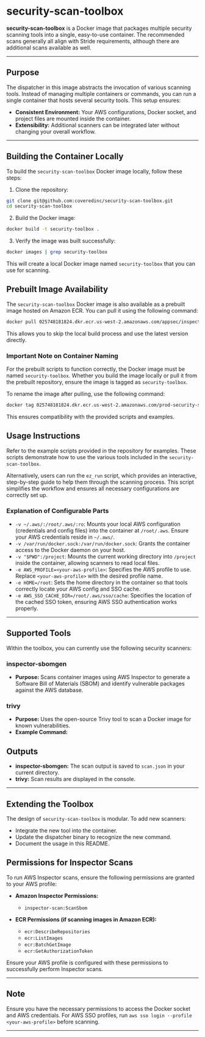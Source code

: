 # security-scan-toolbox

**security-scan-toolbox** is a Docker image that packages multiple security scanning tools into a single, easy-to-use container. The recommended scans generally all align with Stride requirements, although there are additional scans available as well.

---

## Purpose

The dispatcher in this image abstracts the invocation of various scanning tools. Instead of managing multiple containers or commands, you can run a single container that hosts several security tools. This setup ensures:
- **Consistent Environment:** Your AWS configurations, Docker socket, and project files are mounted inside the container.
- **Extensibility:** Additional scanners can be integrated later without changing your overall workflow.

---

## Building the Container Locally

To build the `security-scan-toolbox` Docker image locally, follow these steps:

1. Clone the repository:
  ```sh
  git clone git@github.com:coveredinc/security-scan-toolbox.git
  cd security-scan-toolbox
  ```

2. Build the Docker image:
  ```sh
  docker build -t security-toolbox .
  ```

3. Verify the image was built successfully:
  ```sh
  docker images | grep security-toolbox
  ```

This will create a local Docker image named `security-toolbox` that you can use for scanning.

## Prebuilt Image Availability

The `security-scan-toolbox` Docker image is also available as a prebuilt image hosted on Amazon ECR. You can pull it using the following command:

```sh
docker pull 025748181824.dkr.ecr.us-west-2.amazonaws.com/appsec/inspector-scanner:latest
```

This allows you to skip the local build process and use the latest version directly.

### Important Note on Container Naming

For the prebuilt scripts to function correctly, the Docker image must be named `security-toolbox`. Whether you build the image locally or pull it from the prebuilt repository, ensure the image is tagged as `security-toolbox`. 

To rename the image after pulling, use the following command:

```sh
docker tag 025748181824.dkr.ecr.us-west-2.amazonaws.com/prod-security-scan-toolbox-ecr:latest security-toolbox
```

This ensures compatibility with the provided scripts and examples.

## Usage Instructions

Refer to the example scripts provided in the repository for examples. These scripts demonstrate how to use the various tools included in the `security-scan-toolbox`.

Alternatively, users can run the `ez_run` script, which provides an interactive, step-by-step guide to help them through the scanning process. This script simplifies the workflow and ensures all necessary configurations are correctly set up.


### Explanation of Configurable Parts

- `-v ~/.aws/:/root/.aws/:ro`: Mounts your local AWS configuration (credentials and config files) into the container at `/root/.aws`. Ensure your AWS credentials reside in `~/.aws/`.
- `-v /var/run/docker.sock:/var/run/docker.sock`: Grants the container access to the Docker daemon on your host.
- `-v "$PWD":/project`: Mounts the current working directory into `/project` inside the container, allowing scanners to read local files.
- `-e AWS_PROFILE=<your-aws-profile>`: Specifies the AWS profile to use. Replace `<your-aws-profile>` with the desired profile name.
- `-e HOME=/root`: Sets the home directory in the container so that tools correctly locate your AWS config and SSO cache.
- `-e AWS_SSO_CACHE_DIR=/root/.aws/sso/cache`: Specifies the location of the cached SSO token, ensuring AWS SSO authentication works properly.

---

## Supported Tools

Within the toolbox, you can currently use the following security scanners:

### inspector-sbomgen
- **Purpose:** Scans container images using AWS Inspector to generate a Software Bill of Materials (SBOM) and identify vulnerable packages against the AWS database.


### trivy
- **Purpose:** Uses the open-source Trivy tool to scan a Docker image for known vulnerabilities.
- **Example Command:**


## Outputs
- **inspector-sbomgen:** The scan output is saved to `scan.json` in your current directory.
- **trivy:** Scan results are displayed in the console.

---

## Extending the Toolbox

The design of `security-scan-toolbox` is modular. To add new scanners:
- Integrate the new tool into the container.
- Update the dispatcher binary to recognize the new command.
- Document the usage in this README.


## Permissions for Inspector Scans

To run AWS Inspector scans, ensure the following permissions are granted to your AWS profile:

- **Amazon Inspector Permissions:**
  - `inspector-scan:ScanSbom`

- **ECR Permissions (if scanning images in Amazon ECR):**
  - `ecr:DescribeRepositories`
  - `ecr:ListImages`
  - `ecr:BatchGetImage`
  - `ecr:GetAuthorizationToken`

Ensure your AWS profile is configured with these permissions to successfully perform Inspector scans.

---

## Note

Ensure you have the necessary permissions to access the Docker socket and AWS credentials. For AWS SSO profiles, run `aws sso login --profile <your-aws-profile>` before scanning.

---